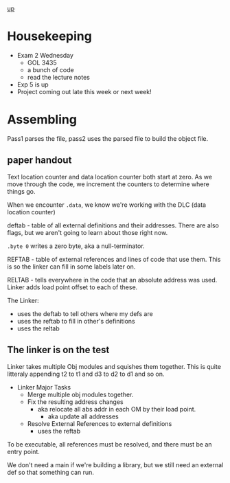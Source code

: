 [up](../index.md)

# Housekeeping

- Exam 2 Wednesday
	- GOL 3435
	- a bunch of code
	- read the lecture notes
- Exp 5 is up
- Project coming out late this week or next week!

# Assembling

Pass1 parses the file, pass2 uses the parsed file to build the object file.

## paper handout

Text location counter and data location counter both start at zero.
As we move through the code, we increment the counters to determine where things go.

When we encounter `.data`, we know we're working with the DLC (data location counter)

deftab - table of all external definitions and their addresses. There are also
flags, but we aren't going to learn about those right now.

`.byte 0` writes a zero byte, aka a null-terminator.

REFTAB - table of external references and lines of code that use them.
This is so the linker can fill in some labels later on.

RELTAB - tells everywhere in the code that an absolute address was used.
Linker adds load point offset to each of these.

The Linker:
- uses the deftab to tell others where my defs are
- uses the reftab to fill in other's definitions
- uses the reltab

## The linker is on the test

Linker takes multiple Obj modules and squishes them together. This is quite litteraly
appending t2 to t1 and d3 to d2 to d1 and so on.

- Linker Major Tasks
	- Merge multiple obj modules together.
	- Fix the resulting address changes
		- aka relocate all abs addr in each OM by their load point.
			- aka update all addresses
	- Resolve External References to external definitions
		- uses the reftab

To be executable, all references must be resolved, and
there must be an entry point.

We don't need a main if we're building a library, but we still need an external def
so that something can run.
